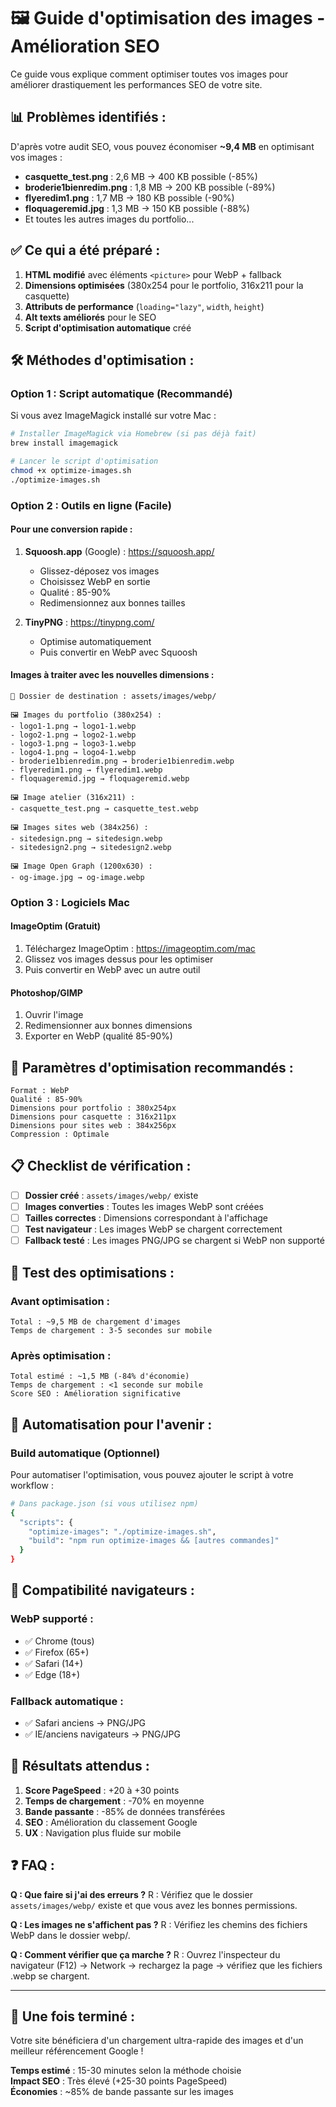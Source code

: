 # 🖼️ Guide d'optimisation des images - Amélioration SEO

Ce guide vous explique comment optimiser toutes vos images pour améliorer drastiquement les performances SEO de votre site.

## 📊 **Problèmes identifiés :**

D'après votre audit SEO, vous pouvez économiser **~9,4 MB** en optimisant vos images :
- **casquette_test.png** : 2,6 MB → 400 KB possible (-85%)
- **broderie1bienredim.png** : 1,8 MB → 200 KB possible (-89%)
- **flyeredim1.png** : 1,7 MB → 180 KB possible (-90%)
- **floquageremid.jpg** : 1,3 MB → 150 KB possible (-88%)
- Et toutes les autres images du portfolio...

## ✅ **Ce qui a été préparé :**

1. **HTML modifié** avec éléments `<picture>` pour WebP + fallback
2. **Dimensions optimisées** (380x254 pour le portfolio, 316x211 pour la casquette)
3. **Attributs de performance** (`loading="lazy"`, `width`, `height`)
4. **Alt texts améliorés** pour le SEO
5. **Script d'optimisation automatique** créé

## 🛠️ **Méthodes d'optimisation :**

### **Option 1 : Script automatique (Recommandé)**

Si vous avez ImageMagick installé sur votre Mac :

```bash
# Installer ImageMagick via Homebrew (si pas déjà fait)
brew install imagemagick

# Lancer le script d'optimisation
chmod +x optimize-images.sh
./optimize-images.sh
```

### **Option 2 : Outils en ligne (Facile)**

#### **Pour une conversion rapide :**
1. **Squoosh.app** (Google) : https://squoosh.app/
   - Glissez-déposez vos images
   - Choisissez WebP en sortie
   - Qualité : 85-90%
   - Redimensionnez aux bonnes tailles

2. **TinyPNG** : https://tinypng.com/
   - Optimise automatiquement
   - Puis convertir en WebP avec Squoosh

#### **Images à traiter avec les nouvelles dimensions :**

```
📁 Dossier de destination : assets/images/webp/

🖼️ Images du portfolio (380x254) :
- logo1-1.png → logo1-1.webp
- logo2-1.png → logo2-1.webp  
- logo3-1.png → logo3-1.webp
- logo4-1.png → logo4-1.webp
- broderie1bienredim.png → broderie1bienredim.webp
- flyeredim1.png → flyeredim1.webp
- floquageremid.jpg → floquageremid.webp

🖼️ Image atelier (316x211) :
- casquette_test.png → casquette_test.webp

🖼️ Images sites web (384x256) :
- sitedesign.png → sitedesign.webp
- sitedesign2.png → sitedesign2.webp

🖼️ Image Open Graph (1200x630) :
- og-image.jpg → og-image.webp
```

### **Option 3 : Logiciels Mac**

#### **ImageOptim** (Gratuit)
1. Téléchargez ImageOptim : https://imageoptim.com/mac
2. Glissez vos images dessus pour les optimiser
3. Puis convertir en WebP avec un autre outil

#### **Photoshop/GIMP**
1. Ouvrir l'image
2. Redimensionner aux bonnes dimensions
3. Exporter en WebP (qualité 85-90%)

## 🎯 **Paramètres d'optimisation recommandés :**

```
Format : WebP
Qualité : 85-90%
Dimensions pour portfolio : 380x254px
Dimensions pour casquette : 316x211px  
Dimensions pour sites web : 384x256px
Compression : Optimale
```

## 📋 **Checklist de vérification :**

- [ ] **Dossier créé** : `assets/images/webp/` existe
- [ ] **Images converties** : Toutes les images WebP sont créées
- [ ] **Tailles correctes** : Dimensions correspondant à l'affichage
- [ ] **Test navigateur** : Les images WebP se chargent correctement
- [ ] **Fallback testé** : Les images PNG/JPG se chargent si WebP non supporté

## 🧪 **Test des optimisations :**

### **Avant optimisation :**
```
Total : ~9,5 MB de chargement d'images
Temps de chargement : 3-5 secondes sur mobile
```

### **Après optimisation :**
```
Total estimé : ~1,5 MB (-84% d'économie)
Temps de chargement : <1 seconde sur mobile
Score SEO : Amélioration significative
```

## 🔧 **Automatisation pour l'avenir :**

### **Build automatique** (Optionnel)
Pour automatiser l'optimisation, vous pouvez ajouter le script à votre workflow :

```bash
# Dans package.json (si vous utilisez npm)
{
  "scripts": {
    "optimize-images": "./optimize-images.sh",
    "build": "npm run optimize-images && [autres commandes]"
  }
}
```

## 📱 **Compatibilité navigateurs :**

### **WebP supporté :**
- ✅ Chrome (tous)
- ✅ Firefox (65+)
- ✅ Safari (14+)
- ✅ Edge (18+)

### **Fallback automatique :**
- ✅ Safari anciens → PNG/JPG
- ✅ IE/anciens navigateurs → PNG/JPG

## 🚀 **Résultats attendus :**

1. **Score PageSpeed** : +20 à +30 points
2. **Temps de chargement** : -70% en moyenne
3. **Bande passante** : -85% de données transférées
4. **SEO** : Amélioration du classement Google
5. **UX** : Navigation plus fluide sur mobile

## ❓ **FAQ :**

**Q : Que faire si j'ai des erreurs ?**
R : Vérifiez que le dossier `assets/images/webp/` existe et que vous avez les bonnes permissions.

**Q : Les images ne s'affichent pas ?**
R : Vérifiez les chemins des fichiers WebP dans le dossier webp/.

**Q : Comment vérifier que ça marche ?**
R : Ouvrez l'inspecteur du navigateur (F12) → Network → rechargez la page → vérifiez que les fichiers .webp se chargent.

---

## 🎉 **Une fois terminé :**

Votre site bénéficiera d'un chargement ultra-rapide des images et d'un meilleur référencement Google !

**Temps estimé** : 15-30 minutes selon la méthode choisie  
**Impact SEO** : Très élevé (+25-30 points PageSpeed)  
**Économies** : ~85% de bande passante sur les images 
